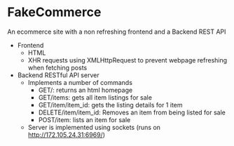 # FakeCommerce
An ecommerce site with a non refreshing frontend and a Backend REST API

- Frontend
  - HTML
  - XHR requests using XMLHttpRequest to prevent webpage refreshing when fetching posts
- Backend RESTful API server
  - Implements a number of commands
    - GET/: returns an html homepage
    - GET/items: gets all item listings for sale
    - GET/item/item_id: gets the listing details for 1 item
    - DELETE/item/item_id: Removes an item from being listed for sale
    - POST/item: lists an item for sale
  - Server is implemented using sockets (runs on http://172.105.24.31:6969/)   
